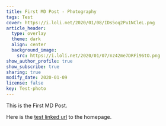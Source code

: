 ```yaml
---
title: First MD Post - Photography
tags: Test
cover: https://i.loli.net/2020/01/08/IDs5oq2Pu1NCleL.png
article_header:
  type: overlay
  theme: dark
  align: center
  background_image:
    src: https://i.loli.net/2020/01/07/nz42me7DRFi96tO.png
show_author_profile: true
show_subscribe: true
sharing: true
modify_date: 2020-01-09
license: false
key: Test-photo
---
```


This is the First MD Post.
<!--more-->

Here is the [test linked url](https://zmei.moe) to the homepage.